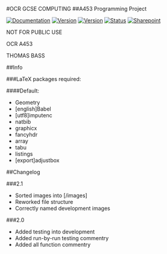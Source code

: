 #OCR GCSE COMPUTING
##A453 Programming Project

[![Documentation](https://img.shields.io/badge/documentation-Draft%202-brightgreen.svg)]()
[![Version](https://img.shields.io/badge/version-2.1-brightgreen.svg)](https://github.com/electric-blue-green/GSCE-Coursework-Python-GTIN/releases)
[![Version](https://img.shields.io/badge/wordcount-1730-brightgreen.svg)](http://app.uio.no/ifi/texcount/online.php)
[![Status](https://img.shields.io/badge/status-pre--release-red.svg)]()
[![Sharepoint](https://img.shields.io/badge/sharepoint-ComputingCoursework-8158f9.svg?style=social)](https://tasks.office.com/rgshw.onmicrosoft.com/en-GB/Home/PlanViews/3Kba8GTx70Cn-PL5xPL38ZYAAMD1)






NOT FOR PUBLIC USE

OCR A453

THOMAS BASS

##Info

###LaTeX packages required:

####Default:

* Geometry
* [english]Babel
* [utf8]imputenc
* natbib
* graphicx
* fancyhdr
* array
* tabu
* listings
* [export]adjustbox


##Changelog

###2.1

* Sorted images into [/images]
* Reworked file structure
* Correctly named development images

###2.0

* Added testing into development
* Added run-by-run testing commentry
* Added all function commentry



